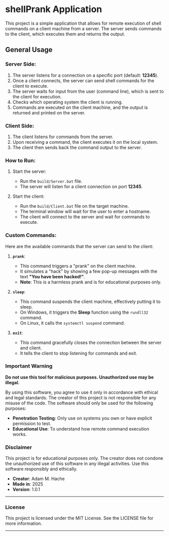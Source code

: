 # shellPrank Application

This project is a simple application that allows for remote execution of shell commands on a client machine from a server.
The server sends commands to the client, which executes them and returns the output.

## General Usage

### Server Side:
1. The server listens for a connection on a specific port (default: **12345**).
2. Once a client connects, the server can send shell commands for the client to execute.
3. The server waits for input from the user (command line), which is sent to the client for execution.
3. Checks which operating system the client is running.
4. Commands are executed on the client machine, and the output is returned and printed on the server.

### Client Side:
1. The client listens for commands from the server.
2. Upon receiving a command, the client executes it on the local system.
3. The client then sends back the command output to the server.

### How to Run:
1. Start the server:
   - Run the `build/Server.bat` file.
   - The server will listen for a client connection on port **12345**.
   
2. Start the client:
   - Run the `build/Client.bat` file on the target machine.
   - The terminal window will wait for the user to enter a hostname.
   - The client will connect to the server and wait for commands to execute.

### Custom Commands:
Here are the available commands that the server can send to the client:

1. **`prank`**:
   - This command triggers a "prank" on the client machine. 
   - It simulates a "hack" by showing a few pop-up messages with the text **"You have been hacked!"**.
   - **Note**: This is a harmless prank and is for educational purposes only.

2. **`sleep`**:
   - This command suspends the client machine, effectively putting it to sleep.
   - On Windows, it triggers the **Sleep** function using the `rundll32` command.
   - On Linux, it calls the `systemctl suspend` command.
   
3. **`exit`**:
   - This command gracefully closes the connection between the server and client.
   - It tells the client to stop listening for commands and exit.

### Important Warning

**Do not use this tool for malicious purposes. Unauthorized use may be illegal.**

By using this software, you agree to use it only in accordance with ethical and legal standards. The creator of this project is not responsible for any misuse of the code. The software should only be used for the following purposes:

- **Penetration Testing**: Only use on systems you own or have explicit permission to test.
- **Educational Use**: To understand how remote command execution works.

### Disclaimer

This project is for educational purposes only. The creator does not condone the unauthorized use of this software in any illegal activities. Use this software responsibly and ethically.

- **Creator**: Adam M. Hache
- **Made in**: 2025
- **Version**: 1.0.1

---

### License
This project is licensed under the MIT License. See the LICENSE file for more information.

---
